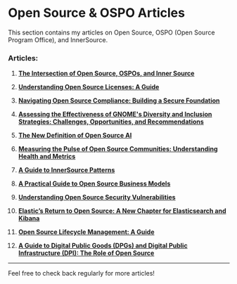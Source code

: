 # Open Source & OSPO Articles

This section contains my articles on Open Source, OSPO (Open Source Program Office), and InnerSource.

### Articles:

1. **[The Intersection of Open Source, OSPOs, and Inner Source](https://www.linkedin.com/pulse/intersection-open-source-ospos-inner-regina-nkenchor-waiyf/)**

2. **[Understanding Open Source Licenses: A Guide](https://www.linkedin.com/pulse/understanding-open-source-licenses-guide-regina-nkenchor-rwtdf/?trackingId=qAG%2FyBNeRyGgoPqJejrxVg%3D%3D)**

3. **[Navigating Open Source Compliance: Building a Secure Foundation](https://www.linkedin.com/pulse/navigating-open-source-compliance-building-secure-regina-nkenchor-qgj5f/?trackingId=i5PkXmeNR%2FuImIQ%2BJeJXGw%3D%3D)**

4. **[Assessing the Effectiveness of GNOME's Diversity and Inclusion Strategies: Challenges, Opportunities, and Recommendations](https://www.linkedin.com/pulse/assessing-effectiveness-gnomes-diversity-inclusion-regina-nkenchor-0iokf/?trackingId=mw5hMisHSaiSgIZkjM650A%3D%3D)**

5. **[The New Definition of Open Source AI](https://www.linkedin.com/pulse/new-definition-open-source-ai-regina-nkenchor-aszef/?trackingId=7uTfHpIZRcuBKDoMVgpPnQ%3D%3D)**

6. **[Measuring the Pulse of Open Source Communities: Understanding Health and Metrics](https://www.linkedin.com/pulse/measuring-pulse-open-source-communities-understanding-regina-nkenchor-ofm6f/?trackingId=NcB5Gn1IR3%2BntSgLP9opBw%3D%3D)**

7. **[A Guide to InnerSource Patterns](https://www.linkedin.com/pulse/guide-innersource-patterns-regina-nkenchor-njlbf/?trackingId=4u6kGEQsSaOR%2BJPXIIFuLQ%3D%3D)**

8. **[A Practical Guide to Open Source Business Models](https://www.linkedin.com/pulse/practical-guide-open-source-business-models-regina-nkenchor-azx4f/?trackingId=DW6DNir6RCulo5eyqOCxwg%3D%3D)**

9. **[Understanding Open Source Security Vulnerabilities](https://www.linkedin.com/pulse/understanding-open-source-security-vulnerabilities-regina-nkenchor-4s3nf/?trackingId=sU9gXQcwRHSGaivuoXd1Vg%3D%3D)**

10. **[Elastic’s Return to Open Source: A New Chapter for Elasticsearch and Kibana](https://www.linkedin.com/pulse/elastics-return-open-source-new-chapter-elasticsearch-regina-nkenchor-ttelf/?trackingId=YPmPn1LgTDuz5dALM1qdIg%3D%3D)**

11. **[Open Source Lifecycle Management: A Guide](https://www.linkedin.com/pulse/open-source-lifecycle-management-guide-regina-nkenchor-po1of/?trackingId=%2BYTz30NWRgC11sBGPUuqwg%3D%3D)**

12. **[A Guide to Digital Public Goods (DPGs) and Digital Public Infrastructure (DPI): The Role of Open Source](https://www.linkedin.com/pulse/guide-digital-public-goods-dpgs-infrastructure-dpi-role-nkenchor-dfkof/?trackingId=m7uotyO8T0G7YTRHA4L0%2Bg%3D%3D)**

---

Feel free to check back regularly for more articles!

